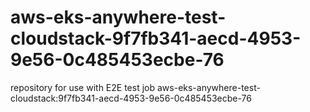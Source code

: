# aws-eks-anywhere-test-cloudstack-9f7fb341-aecd-4953-9e56-0c485453ecbe-76
repository for use with E2E test job aws-eks-anywhere-test-cloudstack:9f7fb341-aecd-4953-9e56-0c485453ecbe-76
